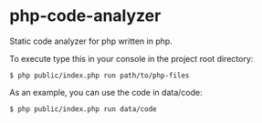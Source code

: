 # php-code-analyzer
Static code analyzer for php written in php.

To execute type this in your console in the project root directory:

    $ php public/index.php run path/to/php-files

As an example, you can use the code in data/code:

    $ php public/index.php run data/code 
